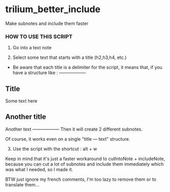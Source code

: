 # trilium_better_include
Make subnotes and include them faster

### HOW TO USE THIS SCRIPT

1. Go into a text note

2. Select some text that starts with a title (h2,h3,h4, etc.)

- Be aware that each title is a delimiter for the script, it means that, if you have a structure like :
——————
## Title
Some text here

## Another title
Another text
——————
Then it will create 2 different subnotes.

Of course, it works even on a single "title — text" structure.

3. Use the script with the shortcut  : alt + w

Keep in mind that it's just a faster workaround to cutIntoNote + includeNote, because you can cut a lot of subnotes and include them immediately which was what I needed, so I made it.

BTW just ignore my french comments, I'm too lazy to remove them or to translate them…
